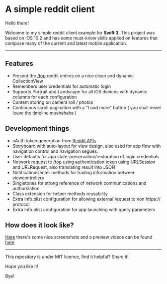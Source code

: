 A simple reddit client
===================

Hello there!

Welcome to my simple reddit client example for **Swift 3**.  This project was based on iOS 10.2 and has some must-know skills applied on features that compose many of the current and latest mobile application.

----------


Features
-------------
- Present the [/top](https://www.reddit.com/top/) reddit entires on a nice clean and dynamic CollectionView
- Remembers user credentials for automatic login
- Supports Portrait and Landscape for all iOS devices with dynamic columns for each configuration
- Content storing on camera roll / photos 
- Continuous scroll pagination with a "Load more" button ( you shall never leave the timeline muahahaha )

Development things
-------------
- oAuth token generation from [Reddit APIs](https://www.reddit.com/dev/api) 
- Storyboard with auto-layout for view design, also used for app flow with navigation control and navigation segues.
- User defaults for app state-preservation/restoration of login credentials
- Network request to [/top](https://www.reddit.com/top/) using authentication token using URLSession and URLRequest, also translating result into JSON
- NotificationCenter methods for trading information between viewcontrollers
- Singletones for strong reference of network communications and authorization
- Class extension for helper methods reusability
- Extra Info.plist configuration for allowing external request to non https:// protocol
- Extra Info.plist configuration for app launching with query parameters 

How does it look like?
-------------

[Here](http://imgur.com/a/l4K3U) there's some nice screenshots and a preview videos can be found [here](https://vid.me/YrW9)

----------
This repository is under MIT licence, find it helpful? Share it!

Hope you like it!

Bye!
